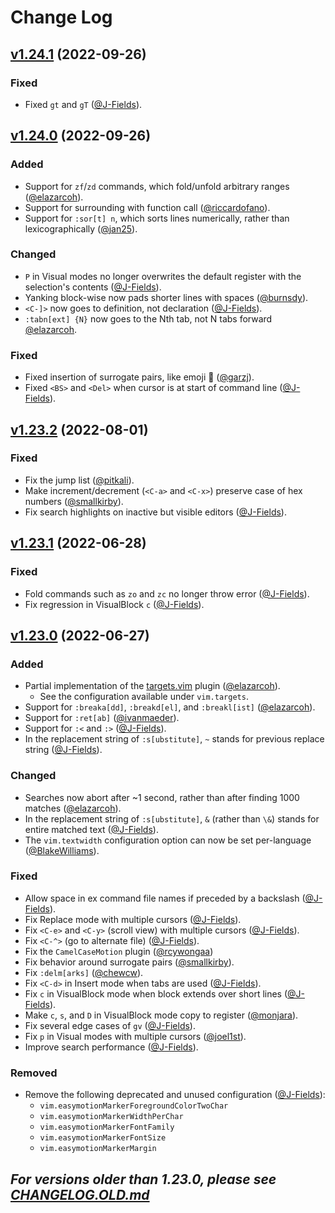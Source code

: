 # Change Log

## [v1.24.1](https://github.com/vscodevim/vim/tree/v1.24.1) (2022-09-26)

### Fixed

- Fixed `gt` and `gT` ([@J-Fields](https://github.com/J-Fields)).

## [v1.24.0](https://github.com/vscodevim/vim/tree/v1.24.0) (2022-09-26)

### Added

- Support for `zf`/`zd` commands, which fold/unfold arbitrary ranges ([@elazarcoh](https://github.com/elazarcoh)).
- Support for surrounding with function call ([@riccardofano](https://github.com/riccardofano)).
- Support for `:sor[t] n`, which sorts lines numerically, rather than lexicographically ([@jan25](https://github.com/jan25)).

### Changed

- `P` in Visual modes no longer overwrites the default register with the selection's contents ([@J-Fields](https://github.com/J-Fields)).
- Yanking block-wise now pads shorter lines with spaces ([@burnsdy](https://github.com/burnsdy)).
- `<C-]>` now goes to definition, not declaration ([@J-Fields](https://github.com/J-Fields)).
- `:tabn[ext] {N}` now goes to the Nth tab, not N tabs forward [@elazarcoh](https://github.com/elazarcoh).

### Fixed

- Fixed insertion of surrogate pairs, like emoji 🙂 ([@garzj](https://github.com/garzj)).
- Fixed `<BS>` and `<Del>` when cursor is at start of command line ([@J-Fields](https://github.com/J-Fields)).

## [v1.23.2](https://github.com/vscodevim/vim/tree/v1.23.2) (2022-08-01)

### Fixed

- Fix the jump list ([@pitkali](https://github.com/pitkali)).
- Make increment/decrement (`<C-a>` and `<C-x>`) preserve case of hex numbers ([@smallkirby](https://github.com/smallkirby)).
- Fix search highlights on inactive but visible editors ([@J-Fields](https://github.com/J-Fields)).

## [v1.23.1](https://github.com/vscodevim/vim/tree/v1.23.1) (2022-06-28)

### Fixed

- Fold commands such as `zo` and `zc` no longer throw error ([@J-Fields](https://github.com/J-Fields)).
- Fix regression in VisualBlock `c` ([@J-Fields](https://github.com/J-Fields)).

## [v1.23.0](https://github.com/vscodevim/vim/tree/v1.23.0) (2022-06-27)

### Added

- Partial implementation of the [targets.vim](https://github.com/wellle/targets.vim#quote-text-objects) plugin ([@elazarcoh](https://github.com/elazarcoh)).
  - See the configuration available under `vim.targets`.
- Support for `:breaka[dd]`, `:breakd[el]`, and `:breakl[ist]` ([@elazarcoh](https://github.com/elazarcoh)).
- Support for `:ret[ab]` ([@ivanmaeder](https://github.com/ivanmaeder)).
- Support for `:<` and `:>` ([@J-Fields](https://github.com/J-Fields)).
- In the replacement string of `:s[ubstitute]`, `~` stands for previous replace string ([@J-Fields](https://github.com/J-Fields)).

### Changed

- Searches now abort after ~1 second, rather than after finding 1000 matches ([@elazarcoh](https://github.com/elazarcoh)).
- In the replacement string of `:s[ubstitute]`, `&` (rather than `\&`) stands for entire matched text ([@J-Fields](https://github.com/J-Fields)).
- The `vim.textwidth` configuration option can now be set per-language ([@BlakeWilliams](https://github.com/BlakeWilliams)).

### Fixed

- Allow space in ex command file names if preceded by a backslash ([@J-Fields](https://github.com/J-Fields)).
- Fix Replace mode with multiple cursors ([@J-Fields](https://github.com/J-Fields)).
- Fix `<C-e>` and `<C-y>` (scroll view) with multiple cursors ([@J-Fields](https://github.com/J-Fields)).
- Fix `<C-^>` (go to alternate file) ([@J-Fields](https://github.com/J-Fields)).
- Fix the `CamelCaseMotion` plugin ([@rcywongaa](https://github.com/rcywongaa))
- Fix behavior around surrogate pairs ([@smallkirby](https://github.com/smallkirby)).
- Fix `:delm[arks]` ([@chewcw](https://github.com/chewcw)).
- Fix `<C-d>` in Insert mode when tabs are used ([@J-Fields](https://github.com/J-Fields)).
- Fix `c` in VisualBlock mode when block extends over short lines ([@J-Fields](https://github.com/J-Fields)).
- Make `c`, `s`, and `D` in VisualBlock mode copy to register ([@monjara](https://github.com/monjara)).
- Fix several edge cases of `gv` ([@J-Fields](https://github.com/J-Fields)).
- Fix `p` in Visual modes with multiple cursors ([@joel1st](https://github.com/joel1st)).
- Improve search performance ([@J-Fields](https://github.com/J-Fields)).

### Removed

- Remove the following deprecated and unused configuration ([@J-Fields](https://github.com/J-Fields)):
  - `vim.easymotionMarkerForegroundColorTwoChar`
  - `vim.easymotionMarkerWidthPerChar`
  - `vim.easymotionMarkerFontFamily`
  - `vim.easymotionMarkerFontSize`
  - `vim.easymotionMarkerMargin`

## **_For versions older than 1.23.0, please see [CHANGELOG.OLD.md](https://github.com/VSCodeVim/Vim/blob/HEAD/CHANGELOG.OLD.md)_**
